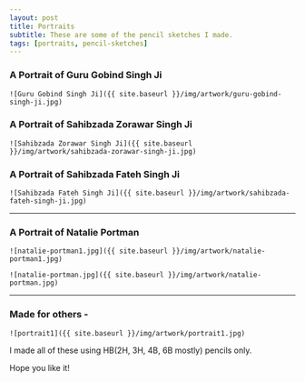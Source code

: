 ```yaml
---
layout: post
title: Portraits
subtitle: These are some of the pencil sketches I made.
tags: [portraits, pencil-sketches]
---
```


### A Portrait of Guru Gobind Singh Ji

	![Guru Gobind Singh Ji]({{ site.baseurl }}/img/artwork/guru-gobind-singh-ji.jpg)

### A Portrait of Sahibzada Zorawar Singh Ji

	![Sahibzada Zorawar Singh Ji]({{ site.baseurl }}/img/artwork/sahibzada-zorawar-singh-ji.jpg)

### A Portrait of Sahibzada Fateh Singh Ji

	![Sahibzada Fateh Singh Ji]({{ site.baseurl }}/img/artwork/sahibzada-fateh-singh-ji.jpg)
---

### A Portrait of Natalie Portman

	![natalie-portman1.jpg]({{ site.baseurl }}/img/artwork/natalie-portman1.jpg)

	![natalie-portman.jpg]({{ site.baseurl }}/img/artwork/natalie-portman.jpg)
---

### Made for others -

	![portrait1]({{ site.baseurl }}/img/artwork/portrait1.jpg)

I made all of these using HB(2H, 3H, 4B, 6B mostly) pencils only.

Hope you like it!
